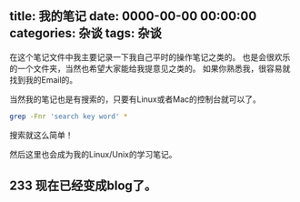title:  我的笔记
date: 0000-00-00 00:00:00
categories: 杂谈
tags: 杂谈
---

在这个笔记文件中我主要记录一下我自己平时的操作笔记之类的。
也是会很欢乐的一个文件夹，当然也希望大家能给我提意见之类的。
如果你熟悉我，很容易就找到我的Email的。

当然我的笔记也是有搜索的，只要有Linux或者Mac的控制台就可以了。
``` bash
grep -Fnr 'search key word' *
```
搜索就这么简单！

然后这里也会成为我的Linux/Unix的学习笔记。


## 233 现在已经变成blog了。
